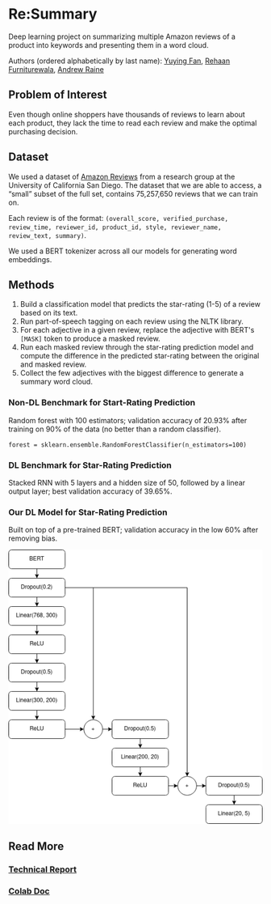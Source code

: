 # Re:Summary

Deep learning project on summarizing multiple Amazon reviews of a product into keywords and presenting them in a word cloud.

Authors (ordered alphabetically by last name): [Yuying Fan](https://github.com/fyy26), [Rehaan Furniturewala](https://github.com/r3khaan), [Andrew Raine](https://github.com/andrewlr09)

## Problem of Interest
Even though online shoppers have thousands of reviews to learn about each product, they lack the time to read each review and make the optimal purchasing decision.

## Dataset
We used a dataset of [Amazon Reviews](https://nijianmo.github.io/amazon/index.html) from a research group at the University of California San Diego. The dataset that we are able to access, a “small” subset of the full set, contains 75,257,650 reviews that we can train on.

Each review is of the format: `(overall_score, verified_purchase, review_time, reviewer_id, product_id, style, reviewer_name, review_text, summary)`.

We used a BERT tokenizer across all our models for generating word embeddings.

## Methods
1. Build a classification model that predicts the star-rating (1-5) of a review based on its text.
2. Run part-of-speech tagging on each review using the NLTK library.
3. For each adjective in a given review, replace the adjective with BERT's `[MASK]` token to produce a masked review.
4. Run each masked review through the star-rating prediction model and compute the difference in the predicted star-rating between the original and masked review.
5. Collect the few adjectives with the biggest difference to generate a summary word cloud.

### Non-DL Benchmark for Start-Rating Prediction
Random forest with 100 estimators; validation accuracy of 20.93% after training on 90% of the data (no better than a random classifier).
```
forest = sklearn.ensemble.RandomForestClassifier(n_estimators=100)
```
### DL Benchmark for Star-Rating Prediction
Stacked RNN with 5 layers and a hidden size of 50, followed by a linear output layer; best validation accuracy of 39.65%.
### Our DL Model for Star-Rating Prediction
Built on top of a pre-trained BERT; validation accuracy in the low 60% after removing bias.

![img.png](Technical_Report/dl_model_arch.png)

## Read More
### [Technical Report](Technical_Report/CIS522_Re_Summary.pdf)
### [Colab Doc](522_Project.ipynb)